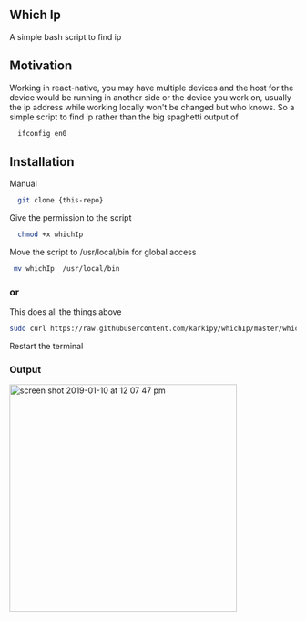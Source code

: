 ## Which Ip
  A simple bash script to find ip

## Motivation

Working in react-native, you may have multiple devices and the host for the device would be running in another side or the device you work on, usually the ip address while working locally won't be changed but who knows. So a simple script to find ip rather than the big spaghetti output of
```bash
  ifconfig en0
```

## Installation

Manual

```bash
  git clone {this-repo}
```

Give the permission to the script

```bash
  chmod +x whichIp
```

Move the script to /usr/local/bin for global access

```bash
 mv whichIp  /usr/local/bin
```

### or

This does all the things above

```bash
sudo curl https://raw.githubusercontent.com/karkipy/whichIp/master/whichIp -o /usr/local/bin/whichIp && sudo chmod +x /usr/local/bin/whichIp
```



Restart the terminal

### Output

<img width="399" alt="screen shot 2019-01-10 at 12 07 47 pm" src="https://user-images.githubusercontent.com/12614476/50949967-70d0dc80-14d0-11e9-985c-a29baf213cc2.png">


